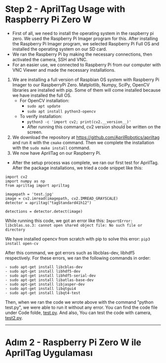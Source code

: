 # Step 2 - AprilTag Usage with Raspberry Pi Zero W
* First of all, we need to install the operating system in the raspberry pi zero. We used the Raspberry Pi Imager program for this. After installing the Raspberry Pi Imager program, we selected Raspberry Pi Full OS and installed the operating system on our SD card.
* We ran the Raspberry Pi by making the necessary connections, then activated the camera, SSH and VNC.
* For an easier use, we connected to Raspberry Pi from our computer with VNC Viewer and made the necessary installations.

1. We are installing a full version of Raspbian OS system with Raspberry Pi Imager to our RaspberryPi Zero.
Matplotlib, Numpy, SciPy, OpenCV libraries are installed with pip. Some of them will come installed because we have installed the full OS.
	* For OpenCV installation:
		- ``` sudo apt update ```
		- ``` sudo apt install python3-opencv ```
	* To verify installation:
		- ``` python3 -c 'import cv2; print(cv2.__version__)' ```
		- After running this command, cv2 version should be written on the screen.
2. We download the repository at https://github.com/AprilRobotics/apriltag and run it with the ``` cmake ``` command.
Then we complete the installation with the ``` sudo make install ``` command.
3. We now have AprilTag on our Raspberry Pi.

* After the setup process was complete, we ran our first test for AprilTag.
After the package installations, we tried a code snippet like this:
```
import cv2
import numpy as np
from apriltag import apriltag

imagepath = 'test.jpg'
image = cv2.imread(imagepath, cv2.IMREAD_GRAYSCALE)
detector = apriltag("tagStandard41h12")

detections = detector.detect(image)
```

While running this code, we got an error like this:
``` ImportError: libcblas.so.3: cannot open shared object file: No such file or directory ```

We have installed opencv from scratch with pip to solve this error:
	``` pip3 install open-cv ```

After this command, we got errors such as libcblas-dev, libhdf5 respectively. 
For these errors, we ran the following commands in order:

	- sudo apt-get install libcblas-dev
	- sudo apt-get install libhdf5-dev
	- sudo apt-get install libhdf5-serial-dev
	- sudo apt-get install libatlas-base-dev
	- sudo apt-get install libjasper-dev 
	- sudo apt-get install libqtgui4 
	- sudo apt-get install libqt4-test 


Then, when we ran the code we wrote above with the command "python test.py", we were able to run it without any error.
You can find the code file under Code folde, [test.py](https://github.com/fux00/ApriltagExperiment/blob/main/Code/test.py).
And  also, You can test the code with camera, [test2.py](https://github.com/fux00/ApriltagExperiment/blob/main/Code/test2.py).

------------------------------------------------------------------------------------------------------------------------------------------------------------
# Adım 2 - Raspberry Pi Zero W ile AprilTag Uygulaması
